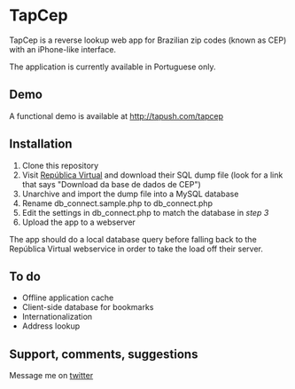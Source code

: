 TapCep
======

TapCep is a reverse lookup web app for Brazilian zip codes (known as CEP) with an iPhone-like interface. 

The application is currently available in Portuguese only.


Demo
----

A functional demo is available at <http://tapush.com/tapcep>


Installation
------------

1.	Clone this repository
2. 	Visit [República Virtual](http://www.republicavirtual.com.br/cep/) and 
		download their SQL dump file 
		(look for a link that says "Download da base de dados de CEP")
3.	Unarchive and import the dump file into a MySQL database
4.  Rename db_connect.sample.php to db_connect.php
5.	Edit the settings in db_connect.php to match the database in _step 3_
6. 	Upload the app to a webserver

The app should do a local database query before falling back to the República
Virtual webservice in order to take the load off their server.


To do
-----

- Offline application cache
- Client-side database for bookmarks
- Internationalization
- Address lookup


Support, comments, suggestions
------------------------------

Message me on [twitter](http://twitter.com/tapush)